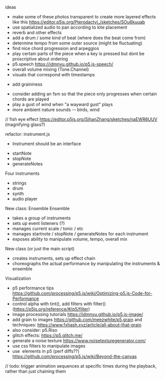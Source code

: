 ideas
* make some of these photos transparent to create more layered effects like this https://editor.p5js.org/Pterodactyl_/sketches/SOu6kuuab
* use spatialized audio to pan according to kite placement
* reverb and other effects
* add a drum / some kind of beat (where does the beat come from)
* determine tempo from some outer source (might be fluctuating)
* find nice chord progression and arpeggios
* play certain parts of the piece when a key is pressed but dont be proscriptive about ordering
* p5.speech https://idmnyu.github.io/p5.js-speech/
* overall volume mixing (Tone.Channel)
* visuals that correspond with timestamps
- add graininess
* consider adding an fsm so that the piece only progresses when certain chords are played
* play a gust of wind when "a wayward gust" plays
* more ambient nature sounds -- birds, wind

// fish eye effect
https://editor.p5js.org/SihanZhang/sketches/naEWR6UUV (magnifying glass?)



refactor:
instrument.js
- Instrument should be an interface
* startNote
* stopNote
* generateNotes

Four instruments
* strings
* drum
* synth
* audio player

New class: Ensemble
Ensemble 
* takes a group of instruments
* sets up event listeners (?)
* manages current scale / tonic / etc
* manages startnote / stopNote / generateNotes for each instrument
* exposes ability to manipulate volume, tempo, overall mix

New class (or just the main script)
* creates instruments, sets up effect chain
* choreographs the actual performance by manipulating the instruments & ensemble

Visualization
* p5 performance tips https://github.com/processing/p5.js/wiki/Optimizing-p5.js-Code-for-Performance
* control alpha with tint(), add filters with filter() (https://p5js.org/reference/#/p5/filter)
* image processing tutorials https://idmnyu.github.io/p5.js-image/
* add grain to images https://github.com/meezwhite/p5.grain and techniques: https://www.fxhash.xyz/article/all-about-that-grain
* also consider: p5.Riso 
* glitch effects: https://p5.glitch.me/
* generate a noise texture https://www.noisetexturegenerator.com/
* use css filters to manipulate images
* use <img> elements in p5 (perf diffs??) https://github.com/processing/p5.js/wiki/Beyond-the-canvas



// todo:
trigger animation sequences at specific times during the playback, rather than just chaining them
